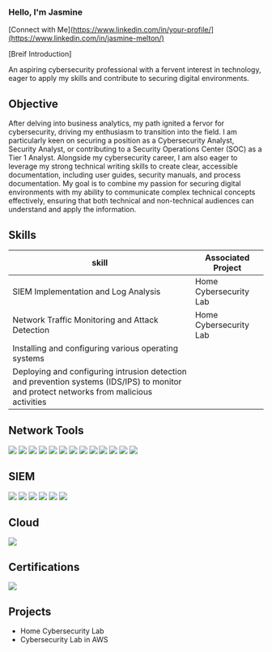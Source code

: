 ### Hello, I'm Jasmine 
[Connect with Me](https://www.linkedin.com/in/your-profile/](https://www.linkedin.com/in/jasmine-melton/)

[Breif Introduction]

An aspiring cybersecurity professional with a fervent interest in technology, eager to apply my skills and contribute to securing digital environments.

## Objective 


After delving into business analytics, my path ignited a fervor for cybersecurity, driving my enthusiasm to transition into the field. I am particularly keen on securing a position as a Cybersecurity Analyst, Security Analyst, or contributing to a Security Operations Center (SOC) as a Tier 1 Analyst. Alongside my cybersecurity career, I am also eager to leverage my strong technical writing skills to create clear, accessible documentation, including user guides, security manuals, and process documentation. My goal is to combine my passion for securing digital environments with my ability to communicate complex technical concepts effectively, ensuring that both technical and non-technical audiences can understand and apply the information.

## Skills 


| skill                                   | Associated Project     |
|-----------------------------------------|------------------------|
|SIEM Implementation and Log Analysis     | Home Cybersecurity Lab                         |
|Network Traffic Monitoring and Attack Detection | Home Cybersecurity Lab                  | 
|Installing and configuring various operating systems |                                    |
|Deploying and configuring intrusion detection and prevention systems (IDS/IPS) to monitor and protect networks from malicious activities |            |
                                                                  




## Network Tools 
<div>
  <img src="https://img.shields.io/badge/-Snort-336791?&style=for-the-badge&logo=snort&logoColor=white)](https://www.snort.org/" />
  <img src="https://img.shields.io/badge/-Metasploit-DC382D?&style=for-the-badge&logo=metasploit&logoColor=white)](https://www.metasploit.com/" />
  <img src="https://img.shields.io/badge/-pfSense-2FA4E7?&style=for-the-badge&logo=pfsense&logoColor=white)](https://www.pfsense.org/" />
  <img src="https://img.shields.io/badge/-Wireshark-1679A7?&style=for-the-badge&logo=wireshark&logoColor=white)](https://www.wireshark.org/" />
  <img src="https://img.shields.io/badge/-Nmap-008000?&style=for-the-badge&logo=nmap&logoColor=white)](https://nmap.org/" />
  <img src="https://img.shields.io/badge/-NetFlow%20Analyzer-0066CC?&style=for-the-badge&logo=logrhythm&logoColor=white)" />
  <img src="https://img.shields.io/badge/-Tcpdump-EE3D4A?&style=for-the-badge&logo=tcpdump&logoColor=white)" />
  <img src="https://img.shields.io/badge/-Nessus-29A4D9?&style=for-the-badge&logo=tenable&logoColor=white)" />
  <img src="https://img.shields.io/badge/-Kali%20Linux-557C94?&style=for-the-badge&logo=kali&logoColor=white)" />
  <img src="https://img.shields.io/badge/-OpenVAS-8BC34A?&style=for-the-badge&logo=greenkeeper&logoColor=white)" />
  <img src="https://img.shields.io/badge/-Suricata-E35146?&style=for-the-badge&logo=suricata&logoColor=white)" />
  <img src="https://img.shields.io/badge/-ZMap-0061F2?&style=for-the-badge&logo=zmap&logoColor=white)" />
  <img src="https://img.shields.io/badge/-Burp%20Suite-9C2D00?&style=for-the-badge&logo=burp-suite&logoColor=white)" />
</div>


## SIEM 
<div>
  <img src="https://img.shields.io/badge/-Wazuh-2189b9?&style=for-the-badge&logo=wazuh&logoColor=white)](https://wazuh.com/)" />
  <img src="https://img.shields.io/badge/-Splunk-0056A1?&style=for-the-badge&logo=splunk&logoColor=white)](https://www.splunk.com/)" />
  <img src="https://img.shields.io/badge/-Elastic%20Stack-E05A00?&style=for-the-badge&logo=elasticsearch&logoColor=white)](https://www.elastic.co/)" />
  <img src="https://img.shields.io/badge/-Graylog-660000?&style=for-the-badge&logo=graylog&logoColor=white)](https://www.graylog.org/)" />
  <img src="https://img.shields.io/badge/-LogRhythm-0066CC?&style=for-the-badge&logo=logrhythm&logoColor=white)" />
  <img src="https://img.shields.io/badge/-QRadar-004C8C?&style=for-the-badge&logo=ibm&logoColor=white)" />
</div>


## Cloud 
<div>
<img src="https://img.shields.io/badge/-AWS-232F3E?&style=for-the-badge&logo=amazon-aws&logoColor=white)](https://aws.amazon.com/)" />

</div>


## Certifications 
<div>
<img src="https://img.shields.io/badge/-CompTIA%20Security%2B-003A59?&style=for-the-badge&logo=CompTIA&logoColor=white)](https://www.comptia.org/certifications/security)" />

  
</div>

## Projects 
 - Home Cybersecurity Lab
 - Cybersecurity Lab in AWS 

<!--
**JaiMelton/JaiMelton** is a ✨ _special_ ✨ repository because its `README.md` (this file) appears on your GitHub profile.

Here are some ideas to get you started:

- 🔭 I’m currently working on ...
- 🌱 I’m currently learning ...
- 👯 I’m looking to collaborate on ...
- 🤔 I’m looking for help with ...
- 💬 Ask me about ...
- 📫 How to reach me: ...
- 😄 Pronouns: ...
- ⚡ Fun fact: ...
-->
